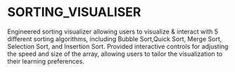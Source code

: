 # SORTING_VISUALISER
Engineered sorting visualizer allowing users to visualize &amp; interact with 5 different sorting algorithms, including Bubble Sort,Quick Sort, Merge Sort, Selection Sort, and Insertion Sort. Provided interactive controls for adjusting the speed and size of the array, allowing users to tailor the visualization to their learning preferences.
